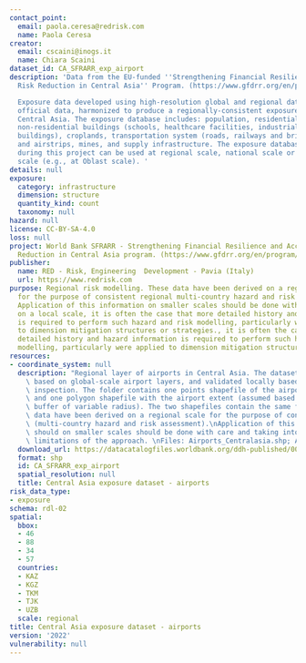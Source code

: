 ```yaml
---
contact_point:
  email: paola.ceresa@redrisk.com
  name: Paola Ceresa
creator:
  email: cscaini@inogs.it
  name: Chiara Scaini
dataset_id: CA_SFRARR_exp_airport
description: 'Data from the EU-funded ''Strengthening Financial Resilience and Accelerating
  Risk Reduction in Central Asia'' Program. (https://www.gfdrr.org/en/program/SFRARR-Central-Asia).

  Exposure data developed using high-resolution global and regional datasets and local
  official data, harmonized to produce a regionally-consistent exposure database for
  Central Asia. The exposure database includes: population, residential buildings,
  non-residential buildings (schools, healthcare facilities, industrial and commercial
  buildings), croplands, transportation system (roads, railways and bridges), airports
  and airstrips, mines, and supply infrastructure. The exposure database developed
  during this project can be used at regional scale, national scale or sub-national
  scale (e.g., at Oblast scale). '
details: null
exposure:
  category: infrastructure
  dimension: structure
  quantity_kind: count
  taxonomy: null
hazard: null
license: CC-BY-SA-4.0
loss: null
project: World Bank SFRARR - Strengthening Financial Resilience and Accelerating Risk
  Reduction in Central Asia program. (https://www.gfdrr.org/en/program/SFRARR-Central-Asia)
publisher:
  name: RED - Risk, Engineering  Development - Pavia (Italy)
  url: https://www.redrisk.com
purpose: Regional risk modelling. These data have been derived on a regional scale
  for the purpose of consistent regional multi-country hazard and risk assessment.
  Application of this information on smaller scales should be done with care. Importantly
  on a local scale, it is often the case that more detailed history and hazard information
  is required to perform such hazard and risk modelling, particularly were applied
  to dimension mitigation structures or strategies., it is often the case that more
  detailed history and hazard information is required to perform such hazard and risk
  modelling, particularly were applied to dimension mitigation structures or strategies
resources:
- coordinate_system: null
  description: "Regional layer of airports in Central Asia. The dataset has been developed\
    \ based on global-scale airport layers, and validated locally based on visual\
    \ inspection. The folder contains one points shapefile of the airports locations,\
    \ and one polygon shapefile with the airport extent (assumed based on a circular\
    \ buffer of variable radius). The two shapefiles contain the same fields. These\
    \ data have been derived on a regional scale for the purpose of consistent regional\
    \ (multi-country hazard and risk assessment).\nApplication of this information\
    \ should on smaller scales should be done with care and taking into account the\
    \ limitations of the approach. \nFiles: Airports_Centralasia.shp; Airports_Centralasia_points.shp"
  download_url: https://datacatalogfiles.worldbank.org/ddh-published/0064255/DR0091666/SFRARR_exposure_CA_Airports.zip?versionId=2023-07-05T13:40:53.8644184Z
  format: shp
  id: CA_SFRARR_exp_airport
  spatial_resolution: null
  title: Central Asia exposure dataset - airports
risk_data_type:
- exposure
schema: rdl-02
spatial:
  bbox:
  - 46
  - 88
  - 34
  - 57
  countries:
  - KAZ
  - KGZ
  - TKM
  - TJK
  - UZB
  scale: regional
title: Central Asia exposure dataset - airports
version: '2022'
vulnerability: null
---
```

